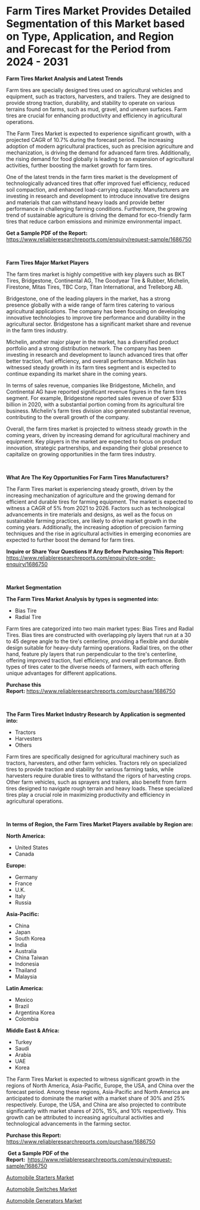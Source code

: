<p><h1>Farm Tires Market Provides Detailed Segmentation of this Market based on Type, Application, and Region and Forecast for the Period from 2024 - 2031</h1></p><p><strong>Farm Tires Market Analysis and Latest Trends</strong></p>
<p><p>Farm tires are specially designed tires used on agricultural vehicles and equipment, such as tractors, harvesters, and trailers. They are designed to provide strong traction, durability, and stability to operate on various terrains found on farms, such as mud, gravel, and uneven surfaces. Farm tires are crucial for enhancing productivity and efficiency in agricultural operations.</p><p>The Farm Tires Market is expected to experience significant growth, with a projected CAGR of 10.7% during the forecast period. The increasing adoption of modern agricultural practices, such as precision agriculture and mechanization, is driving the demand for advanced farm tires. Additionally, the rising demand for food globally is leading to an expansion of agricultural activities, further boosting the market growth for farm tires.</p><p>One of the latest trends in the farm tires market is the development of technologically advanced tires that offer improved fuel efficiency, reduced soil compaction, and enhanced load-carrying capacity. Manufacturers are investing in research and development to introduce innovative tire designs and materials that can withstand heavy loads and provide better performance in challenging farming conditions. Furthermore, the growing trend of sustainable agriculture is driving the demand for eco-friendly farm tires that reduce carbon emissions and minimize environmental impact.</p></p>
<p><strong>Get a Sample PDF of the Report:&nbsp;</strong> <a href="https://www.reliableresearchreports.com/enquiry/request-sample/1686750">https://www.reliableresearchreports.com/enquiry/request-sample/1686750</a></p>
<p>&nbsp;</p>
<p><strong>Farm Tires Major Market Players</strong></p>
<p><p>The farm tires market is highly competitive with key players such as BKT Tires, Bridgestone, Continental AG, The Goodyear Tire & Rubber, Michelin, Firestone, Mitas Tires, TBC Corp, Titan International, and Trelleborg AB. </p><p>Bridgestone, one of the leading players in the market, has a strong presence globally with a wide range of farm tires catering to various agricultural applications. The company has been focusing on developing innovative technologies to improve tire performance and durability in the agricultural sector. Bridgestone has a significant market share and revenue in the farm tires industry.</p><p>Michelin, another major player in the market, has a diversified product portfolio and a strong distribution network. The company has been investing in research and development to launch advanced tires that offer better traction, fuel efficiency, and overall performance. Michelin has witnessed steady growth in its farm tires segment and is expected to continue expanding its market share in the coming years.</p><p>In terms of sales revenue, companies like Bridgestone, Michelin, and Continental AG have reported significant revenue figures in the farm tires segment. For example, Bridgestone reported sales revenue of over $33 billion in 2020, with a substantial portion coming from its agricultural tire business. Michelin's farm tires division also generated substantial revenue, contributing to the overall growth of the company.</p><p>Overall, the farm tires market is projected to witness steady growth in the coming years, driven by increasing demand for agricultural machinery and equipment. Key players in the market are expected to focus on product innovation, strategic partnerships, and expanding their global presence to capitalize on growing opportunities in the farm tires industry.</p></p>
<p>&nbsp;</p>
<p><strong>What Are The Key Opportunities For Farm Tires Manufacturers?</strong></p>
<p><p>The Farm Tires market is experiencing steady growth, driven by the increasing mechanization of agriculture and the growing demand for efficient and durable tires for farming equipment. The market is expected to witness a CAGR of 5% from 2021 to 2026. Factors such as technological advancements in tire materials and designs, as well as the focus on sustainable farming practices, are likely to drive market growth in the coming years. Additionally, the increasing adoption of precision farming techniques and the rise in agricultural activities in emerging economies are expected to further boost the demand for farm tires.</p></p>
<p><strong>Inquire or Share Your Questions If Any Before Purchasing This Report:</strong> <a href="https://www.reliableresearchreports.com/enquiry/pre-order-enquiry/1686750">https://www.reliableresearchreports.com/enquiry/pre-order-enquiry/1686750</a></p>
<p>&nbsp;</p>
<p><strong>Market Segmentation</strong></p>
<p><strong>The Farm Tires Market Analysis by types is segmented into:</strong></p>
<p><ul><li>Bias Tire</li><li>Radial Tire</li></ul></p>
<p><p>Farm tires are categorized into two main market types: Bias Tires and Radial Tires. Bias tires are constructed with overlapping ply layers that run at a 30 to 45 degree angle to the tire's centerline, providing a flexible and durable design suitable for heavy-duty farming operations. Radial tires, on the other hand, feature ply layers that run perpendicular to the tire's centerline, offering improved traction, fuel efficiency, and overall performance. Both types of tires cater to the diverse needs of farmers, with each offering unique advantages for different applications.</p></p>
<p><strong>Purchase this Report:&nbsp;</strong><a href="https://www.reliableresearchreports.com/purchase/1686750">https://www.reliableresearchreports.com/purchase/1686750</a></p>
<p>&nbsp;</p>
<p><strong>The Farm Tires Market Industry Research by Application is segmented into:</strong></p>
<p><ul><li>Tractors</li><li>Harvesters</li><li>Others</li></ul></p>
<p><p>Farm tires are specifically designed for agricultural machinery such as tractors, harvesters, and other farm vehicles. Tractors rely on specialized tires to provide traction and stability for various farming tasks, while harvesters require durable tires to withstand the rigors of harvesting crops. Other farm vehicles, such as sprayers and trailers, also benefit from farm tires designed to navigate rough terrain and heavy loads. These specialized tires play a crucial role in maximizing productivity and efficiency in agricultural operations.</p></p>
<p>&nbsp;</p>
<p><strong>In terms of Region, the Farm Tires Market Players available by Region are:</strong></p>
<p>
    <p> <strong> North America: </strong>
        <ul>
            <li>United States</li>
            <li>Canada</li>
        </ul>
        </p> 
    <p> <strong> Europe: </strong>
        <ul>
            <li>Germany</li>
            <li>France</li>
            <li>U.K.</li>
            <li>Italy</li>
            <li>Russia</li>
        </ul>
        </p> 
    <p> <strong> Asia-Pacific: </strong>
        <ul>
            <li>China</li>
            <li>Japan</li>
            <li>South Korea</li>
            <li>India</li>
            <li>Australia</li>
            <li>China Taiwan</li>
            <li>Indonesia</li>
            <li>Thailand</li>
            <li>Malaysia</li>
        </ul>
        </p> 
    <p> <strong> Latin America: </strong>
        <ul>
            <li>Mexico</li>
            <li>Brazil</li>
            <li>Argentina Korea</li>
            <li>Colombia</li>
        </ul>
        </p> 
    <p> <strong> Middle East & Africa: </strong>
        <ul>
            <li>Turkey</li>
            <li>Saudi</li>
            <li>Arabia</li>
            <li>UAE</li>
            <li>Korea</li>
        </ul>
    </p>
    </p>
<p><p>The Farm Tires Market is expected to witness significant growth in the regions of North America, Asia-Pacific, Europe, the USA, and China over the forecast period. Among these regions, Asia-Pacific and North America are anticipated to dominate the market with a market share of 30% and 25% respectively. Europe, the USA, and China are also projected to contribute significantly with market shares of 20%, 15%, and 10% respectively. This growth can be attributed to increasing agricultural activities and technological advancements in the farming sector.</p></p>
<p><strong>Purchase this Report: </strong><a href="https://www.reliableresearchreports.com/purchase/1686750">https://www.reliableresearchreports.com/purchase/1686750</a></p>
<p>&nbsp;<strong>Get a Sample PDF of the Report:&nbsp;&nbsp;</strong><a href="https://www.reliableresearchreports.com/enquiry/request-sample/1686750">https://www.reliableresearchreports.com/enquiry/request-sample/1686750</a></p>
<p><strong></strong></p>
<p><p><a href="https://github.com/nicholepatriciadoylenwnrjr0/Market-Research-Report-List-1/blob/main/automobile-starters-market.md">Automobile Starters Market</a></p><p><a href="https://github.com/wwwkeltoum/Market-Research-Report-List-2/blob/main/automobile-switches-market.md">Automobile Switches Market</a></p><p><a href="https://github.com/gamblestampleyjenny50m5sl6/Market-Research-Report-List-1/blob/main/automobile-generators-market.md">Automobile Generators Market</a></p></p>